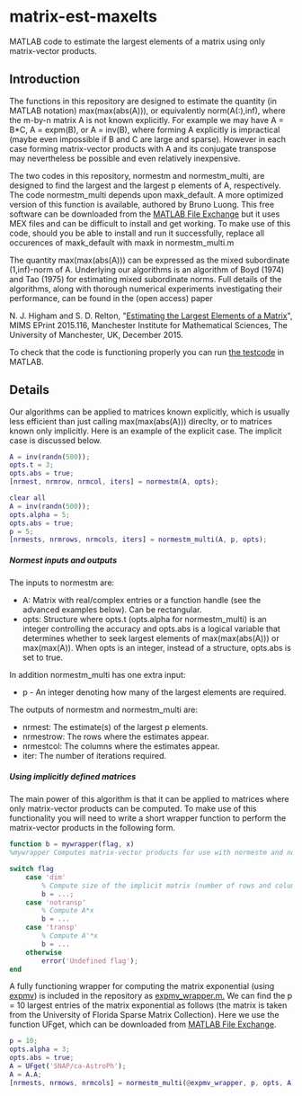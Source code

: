 # matrix-est-maxelts
MATLAB code to estimate the largest elements of a matrix using only matrix-vector products.

## Introduction
The functions in this repository are designed to estimate the quantity
(in MATLAB notation) max(max(abs(A))), or equivalently norm(A(:),inf), where
the m-by-n matrix A is not known explicitly.  For example we may have A =
B*C, A = expm(B), or A = inv(B), where forming A explicitly is impractical
(maybe even impossible if B and C are large and sparse).  However in each
case forming matrix-vector products with A and its conjugate transpose may
nevertheless be possible and even relatively inexpensive.

The two codes in this repository, normestm and normestm_multi, are
designed to find the largest and the largest p elements of A,
respectively.
The code normestm_multi depends upon maxk_default.
A more optimized version of this function is available,
authored by Bruno Luong.
This free software can be downloaded from the
[MATLAB File
Exchange](http://uk.mathworks.com/matlabcentral/fileexchange/23576-min-max-selection)
but it uses MEX files and can be difficult to install and get working.
To make use of this code, should you be able to install and run it successfully,
replace all occurences of maxk_default with maxk in normestm_multi.m

The quantity max(max(abs(A))) can be expressed as the mixed subordinate
(1,inf)-norm of A.  Underlying our algorithms is an algorithm of Boyd
(1974) and Tao (1975) for estimating mixed subordinate norms.
Full details of the algorithms,
along with thorough numerical experiments
investigating their performance, can be found in the (open access) paper

N. J. Higham and S. D. Relton, "[Estimating the Largest Elements of a Matrix](http://eprints.ma.man.ac.uk/2424)", MIMS EPrint
2015.116, Manchester Institute for Mathematical Sciences, The University of
Manchester, UK, December 2015.

To check that the code is functioning properly you can run
[the testcode](normestm_testcode.m) in MATLAB.

## Details
Our algorithms can be applied to matrices known explicitly, which is usually less efficient than just calling max(max(abs(A))) direclty, or to matrices known only implicitly. Here is an example of the explicit case.
The implicit case is discussed below.

```matlab
A = inv(randn(500));
opts.t = 3;
opts.abs = true;
[nrmest, nrmrow, nrmcol, iters] = normestm(A, opts);

clear all
A = inv(randn(500));
opts.alpha = 5;
opts.abs = true;
p = 5;
[nrmests, nrmrows, nrmcols, iters] = normestm_multi(A, p, opts);
```
##### Normest inputs and outputs
The inputs to normestm are:
* A:     Matrix with real/complex entries or a function handle (see the advanced examples below). Can be rectangular.
* opts:  Structure where opts.t (opts.alpha for normestm_multi) is an integer
       controlling the accuracy and opts.abs is a logical variable that
       determines whether to seek largest elements of max(max(abs(A))) or max(max(A)). When opts is
       an integer, instead of a structure, opts.abs is set to true.

In addition normestm_multi has one extra input:
* p - An integer denoting how many of the largest elements are required.

The outputs of normestm and normestm_multi are:
* nrmest:     The estimate(s) of the largest p elements.
* nrmestrow:  The rows where the estimates appear.
* nrmestcol:  The columns where the estimates appear.
* iter:       The number of iterations required.

##### Using implicitly defined matrices
The main power of this algorithm is that it can be applied to matrices
where only matrix-vector products can be computed.  To make use of this
functionality you will need to write a short wrapper function to perform
the matrix-vector products in the following form.

```matlab
function b = mywrapper(flag, x)
%mywrapper Computes matrix-vector products for use with normestm and normestm_multi.

switch flag
    case 'dim'
        % Compute size of the implicit matrix (number of rows and columns).
        b = ...;
    case 'notransp'
        % Compute A*x
        b = ...
    case 'transp'
        % Compute A'*x
        b = ...
    otherwise
        error('Undefined flag');
end
```

A fully functioning wrapper for computing the matrix exponential (using [expmv](http://www.mathworks.com/matlabcentral/fileexchange/29576-matrix-exponential-times-a-vector))
is included in the repository as [expmv_wrapper.m.](expmv_wrapper.m)
We can find the p = 10 largest entries of the matrix exponential as follows
(the matrix is taken from the University of Florida Sparse Matrix Collection).
Here we use the function UFget, which can be downloaded from
[MATLAB File Exchange](http://www.mathworks.com/matlabcentral/fileexchange/11896-ufget--matlab-interface-to-the-uf-sparse-matrix-collection#comments).

```matlab
p = 10;
opts.alpha = 3;
opts.abs = true;
A = UFget('SNAP/ca-AstroPh');
A = A.A;
[nrmests, nrmows, nrmcols] = normestm_multi(@expmv_wrapper, p, opts, A);
```
